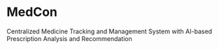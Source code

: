 # MedCon
Centralized Medicine Tracking and Management System with AI-based Prescription Analysis and Recommendation
